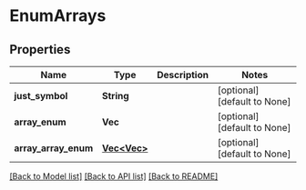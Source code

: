 # EnumArrays

## Properties
Name | Type | Description | Notes
------------ | ------------- | ------------- | -------------
**just_symbol** | **String** |  | [optional] [default to None]
**array_enum** | **Vec<String>** |  | [optional] [default to None]
**array_array_enum** | [**Vec<Vec<String>>**](array.md) |  | [optional] [default to None]

[[Back to Model list]](../README.md#documentation-for-models) [[Back to API list]](../README.md#documentation-for-api-endpoints) [[Back to README]](../README.md)


